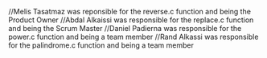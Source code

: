 //Melis Tasatmaz was reponsible for the reverse.c function and being the Product Owner
//Abdal Alkaissi was responsible for the replace.c function and being the Scrum Master
//Daniel Padierna was responsible for the power.c function and being  a team member
//Rand Alkassi was responsible for the palindrome.c function and being  a team member
